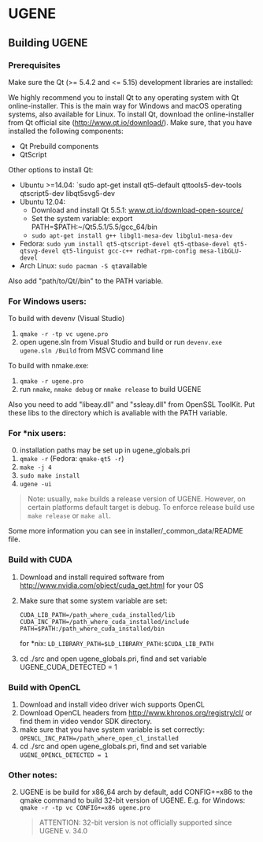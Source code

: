 # UGENE

## Building UGENE

### Prerequisites

Make sure the Qt (>= 5.4.2 and <= 5.15) development libraries are installed:

We highly recommend you to install Qt to any operating system with Qt online-installer. This is the main way for Windows and macOS operating systems, also available  for Linux. To install Qt, download the online-installer from Qt official site (http://www.qt.io/download/). Make sure, that you have installed the following components:
* Qt Prebuild components
* QtScript

Other options to install Qt:
* Ubuntu >=14.04: `sudo apt-get install qt5-default qttools5-dev-tools qtscript5-dev libqt5svg5-dev
* Ubuntu 12.04:
    * Download and install Qt 5.5.1: www.qt.io/download-open-source/
    * Set the system variable: export PATH=$PATH:~/Qt5.5.1/5.5/gcc_64/bin
    * `sudo apt-get install g++ libgl1-mesa-dev libglu1-mesa-dev`
* Fedora:       `sudo yum install qt5-qtscript-devel qt5-qtbase-devel qt5-qtsvg-devel qt5-linguist gcc-c++ redhat-rpm-config mesa-libGLU-devel`
* Arch Linux:   `sudo pacman -S qt`available

Also add "path/to/Qt/<component>/bin" to the PATH variable.

### For Windows users:

To build with devenv (Visual Studio)

1. `qmake -r -tp vc ugene.pro`
2. open ugene.sln from Visual Studio and build or run `devenv.exe ugene.sln /Build` from MSVC command line

To build with nmake.exe:

1. `qmake -r ugene.pro`
2. run `nmake`, `nmake debug` or `nmake release` to build UGENE

Also you need to add "libeay.dll" and "ssleay.dll" from OpenSSL ToolKit. Put these libs to the directory which is avaliable with the PATH variable.

### For *nix users:

0. installation paths may be set up in ugene_globals.pri
1. `qmake -r` (Fedora: `qmake-qt5 -r`)
2. `make -j 4`
3. `sudo make install`
4. `ugene -ui`

> Note: usually, `make` builds a release version of UGENE.
   However, on certain platforms default target is debug.
   To enforce release build use `make release` or `make all`.

Some more information you can see in installer/_common_data/README file.

### Build with CUDA

1. Download and install required software from http://www.nvidia.com/object/cuda_get.html for your OS
2. Make sure that some system variable are set:
   ```
   CUDA_LIB_PATH=/path_where_cuda_installed/lib
   CUDA_INC_PATH=/path_where_cuda_installed/include
   PATH=$PATH:/path_where_cuda_installed/bin
   ```

   for *nix: `LD_LIBRARY_PATH=$LD_LIBRARY_PATH:$CUDA_LIB_PATH`

3. cd ./src and open ugene_globals.pri, find and set variable UGENE_CUDA_DETECTED = 1

### Build with OpenCL

1. Download and install video driver wich supports OpenCL
2. Download OpenCL headers from http://www.khronos.org/registry/cl/
   or find them in video vendor SDK directory.
3. make sure that you have system variable is set correctly:
          `OPENCL_INC_PATH=/path_where_open_cl_installed`
4. cd ./src and open ugene_globals.pri, find and set variable `UGENE_OPENCL_DETECTED = 1`

### Other notes:
 2) UGENE is be build for x86_64 arch by default, add CONFIG+=x86 to the qmake command to build 32-bit version of UGENE.
    E.g. for Windows:
    `qmake -r -tp vc CONFIG+=x86 ugene.pro`
    > ATTENTION: 32-bit version is not officially supported since UGENE v. 34.0
